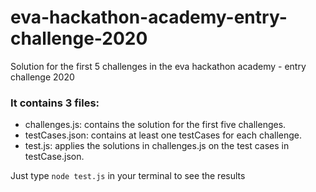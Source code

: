 # eva-hackathon-academy-entry-challenge-2020
Solution for the first 5 challenges in the eva hackathon academy - entry challenge 2020

### It contains 3 files:

* challenges.js: contains the solution for the first five challenges.
* testCases.json: contains at least one testCases for each challenge.
* test.js: applies the solutions in challenges.js on the test cases in testCase.json.

Just type `node test.js` in your terminal to see the results
